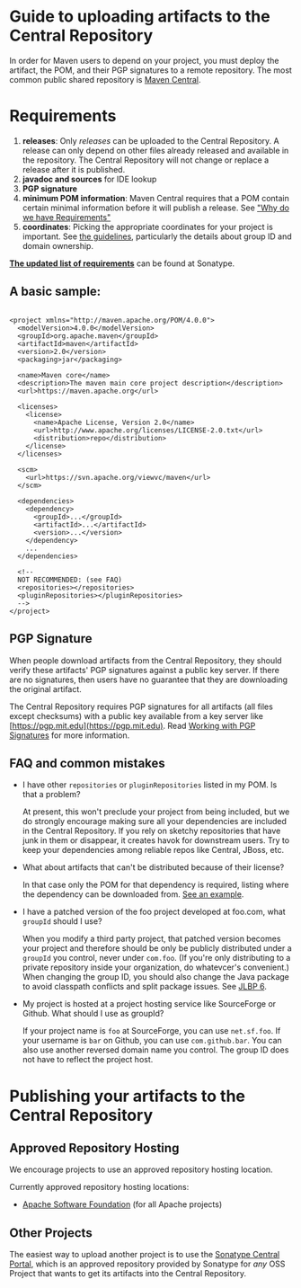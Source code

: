 <!--
Licensed to the Apache Software Foundation (ASF) under one
or more contributor license agreements.  See the NOTICE file
distributed with this work for additional information
regarding copyright ownership.  The ASF licenses this file
to you under the Apache License, Version 2.0 (the
"License"); you may not use this file except in compliance
with the License.  You may obtain a copy of the License at

http://www.apache.org/licenses/LICENSE-2.0

Unless required by applicable law or agreed to in writing,
software distributed under the License is distributed on an
"AS IS" BASIS, WITHOUT WARRANTIES OR CONDITIONS OF ANY
KIND, either express or implied.  See the License for the
specific language governing permissions and limitations
under the License.
-->

# Guide to uploading artifacts to the Central Repository

In order for Maven users to depend on your project, you must deploy the artifact, the POM, and their PGP signatures to a remote repository. The most common public shared repository is [Maven Central](/repository/).

# Requirements

1. **releases**: Only _releases_ can be uploaded to the Central Repository. A release can only depend on other files already released and available in the repository. The Central Repository will not change or replace a release after it is published.
2. **javadoc and sources** for IDE lookup
3. **PGP signature**
4. **minimum POM information**: Maven Central requires that a POM contain certain minimal information before it will publish a release. See ["Why do we have Requirements"](https://central.sonatype.org/pages/requirements.html)
5. **coordinates**: Picking the appropriate coordinates for your project is important. See [the guidelines](https://central.sonatype.org/pages/choosing-your-coordinates.html), particularly the details about group ID and domain ownership.

**[ The updated list of requirements](https://central.sonatype.org/publish/requirements/)** can be found at Sonatype.

## A basic sample:

```unknown

<project xmlns="http://maven.apache.org/POM/4.0.0">
  <modelVersion>4.0.0</modelVersion>
  <groupId>org.apache.maven</groupId>
  <artifactId>maven</artifactId>
  <version>2.0</version>
  <packaging>jar</packaging>

  <name>Maven core</name>
  <description>The maven main core project description</description>
  <url>https://maven.apache.org</url>

  <licenses>
    <license>
      <name>Apache License, Version 2.0</name>
      <url>http://www.apache.org/licenses/LICENSE-2.0.txt</url>
      <distribution>repo</distribution>
    </license>
  </licenses>

  <scm>
    <url>https://svn.apache.org/viewvc/maven</url>
  </scm>

  <dependencies>
    <dependency>
      <groupId>...</groupId>
      <artifactId>...</artifactId>
      <version>...</version>
    </dependency>
    ...
  </dependencies>

  <!--
  NOT RECOMMENDED: (see FAQ)
  <repositories></repositories>
  <pluginRepositories></pluginRepositories>
  -->
</project>

```

## PGP Signature

When people download artifacts from the Central Repository, they should verify these artifacts' PGP signatures against a public key server. If there are no signatures, then users have no guarantee that they are downloading the original artifact.

The Central Repository requires PGP signatures for all artifacts (all files except checksums) with a public key available from a key server like [https://pgp.mit.edu](https://pgp.mit.edu). Read [Working with PGP Signatures](https://central.sonatype.org/publish/requirements/gpg/) for more information.

## FAQ and common mistakes

- I have other `repositories` or `pluginRepositories` listed in my POM. Is that a problem?

  At present, this won't preclude your project from being included, but we do strongly encourage making sure all your dependencies are included in the Central Repository. If you rely on sketchy repositories that have junk in them or disappear, it creates havok for downstream users. Try to keep your dependencies among reliable repos like Central, JBoss, etc.

- What about artifacts that can't be distributed because of their license?

  In that case only the POM for that dependency is required, listing where the dependency can be downloaded from. [See an example](https://repo.maven.apache.org/maven2/javax/activation/activation/1.0.2/activation-1.0.2.pom).

- I have a patched version of the foo project developed at foo.com, what `groupId` should I use?

  When you modify a third party project, that patched version becomes your project and therefore should be only be publicly distributed under a `groupId` you control, never under `com.foo`. (If you're only distributing to a private repository inside your organization, do whatevcer's convenient.) When changing the group ID, you should also change the Java package to avoid classpath conflicts and split package issues. See [JLBP 6](https://jlbp.dev/JLBP-6).

- My project is hosted at a project hosting service like SourceForge or Github. What should I use as groupId?

  If your project name is `foo` at SourceForge, you can use `net.sf.foo`. If your username is `bar` on Github, you can use `com.github.bar`. You can also use another reversed domain name you control. The group ID does not have to reflect the project host.

# Publishing your artifacts to the Central Repository

## Approved Repository Hosting

We encourage projects to use an approved repository hosting location.

Currently approved repository hosting locations:

- [Apache Software Foundation](https://repository.apache.org/) (for all Apache projects)

## Other Projects

The easiest way to upload another project is to use the [Sonatype Central Portal](https://central.sonatype.org/register/central-portal/), which is an approved repository provided by Sonatype for _any_ OSS Project that wants to get its artifacts into the Central Repository.

